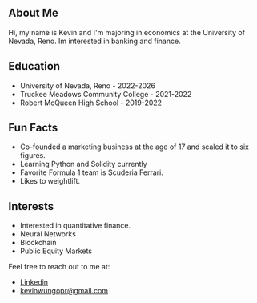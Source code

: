 ## About Me
Hi, my name is Kevin and I'm majoring in economics at the University of Nevada, Reno. Im interested in banking and finance.

## Education
- University of Nevada, Reno - 2022-2026
- Truckee Meadows Community College - 2021-2022
- Robert McQueen High School - 2019-2022
  
## Fun Facts
- Co-founded a marketing business at the age of 17 and scaled it to six figures.
- Learning Python and Solidity currently
- Favorite Formula 1 team is Scuderia Ferrari.
- Likes to weightlift.

## Interests
-  Interested in quantitative finance.
-  Neural Networks
-  Blockchain
-  Public Equity Markets

Feel free to reach out to me at:
- [Linkedin](linkedin.com/in/kevinwungo)
- kevinwungopr@gmail.com
